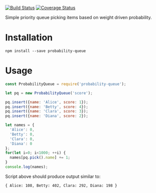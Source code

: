 [![Build Status](https://travis-ci.org/kcwiakala/probability-queue.svg?branch=master)](https://travis-ci.org/kcwiakala/probability-queue)
[![Coverage Status](https://coveralls.io/repos/github/kcwiakala/probability-queue/badge.svg?branch=master)](https://coveralls.io/github/kcwiakala/probability-queue?branch=master)

Simple priority queue picking items based on weight driven probability.

# Installation

```shell
npm install --save probability-queue
```

# Usage

```javascript
const ProbabilityQueue = require('probability-queue');

let pq = new ProbabilityQueue('score');

pq.insert({name: 'Alice', score: 1});
pq.insert({name: 'Betty', score: 4});
pq.insert({name: 'Clara', score: 3});
pq.insert({name: 'Diana', score: 2});

let names = {
  'Alice': 0,
  'Betty': 0,
  'Clara': 0,
  'Diana': 0
};
for(let i=0; i<1000; ++i) {
  names[pq.pick().name] += 1;
}
console.log(names); 
```

Script above should produce output similar to:
```
{ Alice: 108, Betty: 402, Clara: 292, Diana: 198 }
```